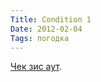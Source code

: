 ```yaml
---
Title: Condition 1
Date: 2012-02-04
Tags: погодка
---
```


<div class="text"><a href="http://www.youtube.com/watch?v=qz2SeEzxMuE">Чек зис аут</a>. </div>